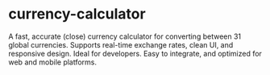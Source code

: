 # currency-calculator
A fast, accurate (close) currency calculator for converting between 31 global currencies. Supports real-time exchange rates, clean UI, and responsive design. Ideal for developers. Easy to integrate, and optimized for web and mobile platforms.
